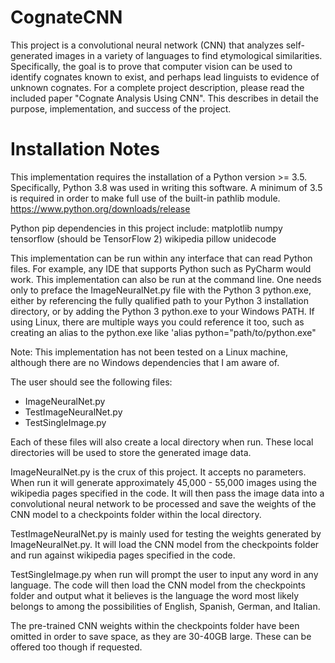 # CognateCNN
This project is a convolutional neural network (CNN) that analyzes self-generated images in a variety of languages to find etymological similarities. Specifically, the goal is to prove that computer vision can be used to identify cognates known to exist, and perhaps lead linguists to evidence of unknown cognates. For a complete project description, please read the included paper "Cognate Analysis Using CNN". This describes in detail the purpose, implementation, and success of the project.

# Installation Notes
This implementation requires the installation of a Python version >= 3.5. Specifically, Python 3.8 was used in writing this software. A minimum of 3.5 is required in order to make full use of the built-in pathlib module.
https://www.python.org/downloads/release

Python pip dependencies in this project include:
matplotlib
numpy
tensorflow (should be TensorFlow 2)
wikipedia
pillow
unidecode

This implementation can be run within any interface that can read Python files. For example, any IDE that supports Python such as PyCharm would work.
This implementation can also be run at the command line. One needs only to preface the ImageNeuralNet.py file with the Python 3 python.exe, either by referencing the fully qualified path to your Python 3 installation directory, or by adding the Python 3 python.exe to your Windows PATH. If using Linux, there are multiple ways you could reference it too, such as creating an alias to the python.exe like 'alias python="path/to/python.exe"

Note: This implementation has not been tested on a Linux machine, although there are no Windows dependencies that I am aware of.



The user should see the following files:
- ImageNeuralNet.py
- TestImageNeuralNet.py
- TestSingleImage.py

Each of these files will also create a local directory when run. These local directories will be used to store the generated image data.

ImageNeuralNet.py is the crux of this project. It accepts no parameters. When run it will generate approximately 45,000 - 55,000 images using the wikipedia pages specified in the code. It will then pass the image data into a convolutional neural network to be processed and save the weights of the CNN model to a checkpoints folder within the local directory.

TestImageNeuralNet.py is mainly used for testing the weights generated by ImageNeuralNet.py. It will load the CNN model from the checkpoints folder and run against wikipedia pages specified in the code.

TestSingleImage.py when run will prompt the user to input any word in any language. The code will then load the CNN model from the checkpoints folder and output what it believes is the language the word most likely belongs to among the possibilities of English, Spanish, German, and Italian.

The pre-trained CNN weights within the checkpoints folder have been omitted in order to save space, as they are 30-40GB large. These can be offered too though if requested.
